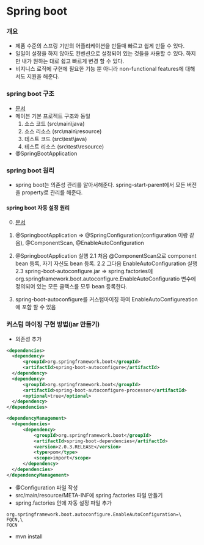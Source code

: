 # Spring boot

### 개요
 - 제품 수준의 스프링 기반의 어플리케이션을 만들때 빠르고 쉽게 만들 수 있다.
 - 일일이 설정을 하지 않아도 컨벤션으로 설정되어 있는 것들을 사용할 수 있다. 하지만 내가 원하는 대로 쉽고 빠르게 변경 할 수 있다.
 - 비지니스 로직에 구현에 필요한 기능 뿐 아니라 non-functional features에 대해서도 지원을 해준다.
 

### spring boot 구조
 - [문서](https://docs.spring.io/spring-boot/docs/current/reference/htmlsingle/#using-boot-structuring-your-code)
 - 메이븐 기본 프로젝트 구조와 동일
 	1. 소스 코드 (src\main\java)
 	2. 소스 리소스 (src\main\resource)
 	3. 테스트 코드 (src\test\java)
	4. 테스트 리소스 (src\test\resource)
 - @SpringBootApplication
 
 
### spring boot 원리
- spring boot는 의존성 관리를 알아서해준다. spring-start-parent에서 모든 버전을 property로 관리를 해준다.


#### spring boot 자동 설정 원리
0. [문서](https://docs.spring.io/spring-boot/docs/current/reference/htmlsingle/#boot-features-developing-auto-configuration)
1. @SpringbootApplication => @SpringConfiguration(configuration 이랑 같음), @ComponentScan, @EnableAutoConfiguration
2. @SpringbootApplication 실행
	2.1 처음 @ComponentScan으로 component bean 등록, 자기 자신도 bean 등록.
	2.2 그다음 EnableAutoConfiguration 실행
	2.3 spring-boot-autoconfigure.jar => spring.factories에 org.springframework.boot.autoconfigure.EnableAutoConfiguratio 변수에 정의되어 있는  모든 클랙스를 모두 bean 등록한다.
	
3. spring-boot-autoconfigure를 커스텀마이징 하여 EnableAutoConfigureation에 포함 할 수 있음
	
### 커스텀 마이징 구현 방법(jar 만들기)
- 의존성 추가
	
```XML
<dependencies>
  <dependency>
      <groupId>org.springframework.boot</groupId>
      <artifactId>spring-boot-autoconfigure</artifactId>
  </dependency>
  <dependency>
      <groupId>org.springframework.boot</groupId>
      <artifactId>spring-boot-autoconfigure-processor</artifactId>
      <optional>true</optional>
  </dependency>
</dependencies>

<dependencyManagement>
  <dependencies>
      <dependency>
          <groupId>org.springframework.boot</groupId>
          <artifactId>spring-boot-dependencies</artifactId>
          <version>2.0.3.RELEASE</version>
          <type>pom</type>
          <scope>import</scope>
      </dependency>
  </dependencies>
</dependencyManagement>
```

- @Configuration 파일 작성
- src/main/resource/META-INF에 spring.factories 파일 만들기
- spring.factories 안에 자동 설정 파일 추가


```
org.springframework.boot.autoconfigure.EnableAutoConfiguration=\
FQCN,\
FQCN
```
- mvn install